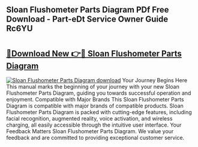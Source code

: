 ## Sloan Flushometer Parts Diagram PDf Free Download - Part-eDt Service Owner Guide Rc6YU

# <h2><a href="http://dflrb0l.blite.top/?on=Sloan+Flushometer+Parts+Diagram">🔗Download New 👉🔴 Sloan Flushometer Parts Diagram</a></h2>

[![Sloan Flushometer Parts Diagram download](https://i.imgur.com/lujVjoI.png)](http://dflrb0l.blite.top/?on=Sloan+Flushometer+Parts+Diagram)
Your Journey Begins Here This manual marks the beginning of your journey with your new Sloan Flushometer Parts Diagram, guiding you towards successful operation and enjoyment. Compatible with Major Brands This Sloan Flushometer Parts Diagram is compatible with major brands of compatible products. Sloan Flushometer Parts Diagram is packed with cutting-edge features, including facial recognition, augmented reality, voice activation, and wireless charging, all easily accessible through the intuitive user interface. Your Feedback Matters Sloan Flushometer Parts Diagram. We value your feedback and are committed to providing exceptional customer service.
